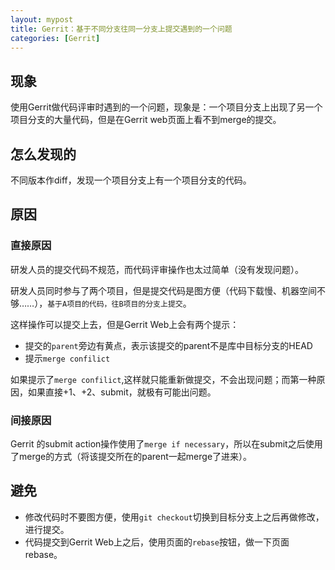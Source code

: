 ```yaml
---
layout: mypost
title: Gerrit：基于不同分支往同一分支上提交遇到的一个问题
categories: [Gerrit]
---
```


## 现象

使用Gerrit做代码评审时遇到的一个问题，现象是：一个项目分支上出现了另一个项目分支的大量代码，但是在Gerrit web页面上看不到merge的提交。

## 怎么发现的

不同版本作diff，发现一个项目分支上有一个项目分支的代码。

## 原因

### 直接原因

研发人员的提交代码不规范，而代码评审操作也太过简单（没有发现问题）。

研发人员同时参与了两个项目，但是提交代码是图方便（代码下载慢、机器空间不够……），`基于A项目的代码，往B项目的分支上提交`。

这样操作可以提交上去，但是Gerrit Web上会有两个提示：

+ 提交的`parent`旁边有黄点，表示该提交的parent不是库中目标分支的HEAD
+ 提示`merge confilict`

如果提示了`merge confilict`,这样就只能重新做提交，不会出现问题；而第一种原因，如果直接+1、+2、submit，就极有可能出问题。

### 间接原因

Gerrit 的submit action操作使用了`merge if necessary`，所以在submit之后使用了merge的方式（将该提交所在的parent一起merge了进来）。

## 避免

+ 修改代码时不要图方便，使用`git checkout`切换到目标分支上之后再做修改，进行提交。
+ 代码提交到Gerrit Web上之后，使用页面的`rebase`按钮，做一下页面rebase。
